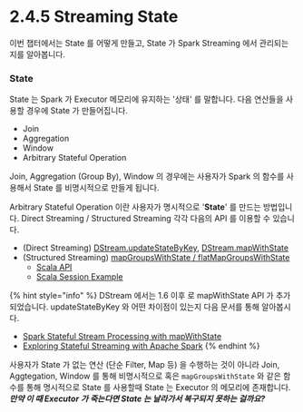 # 2.4.5 Streaming State

이번 챕터에서는 State 를 어떻게 만들고, State 가 Spark Streaming 에서 관리되는지를 알아봅니다.



### State

State 는 Spark 가 Executor 메모리에 유지하는 '상태' 를 말합니다. 다음 연산들을 사용할 경우에 State 가 만들어집니다.

* Join
* Aggregation
* Window
* Arbitrary Stateful Operation

Join, Aggregation (Group By), Window 의 경우에는 사용자가 Spark 의 함수를 사용해서 State 를 비명시적으로 만들게 됩니다.

Arbitrary Stateful Operation 이란 사용자가 명시적으로 '**State**' 를 만드는 방법입니다. Direct Streaming / Structured Streaming 각각 다음의 API 를 이용할 수 있습니다.

* (Direct Streaming) [DStream.updateStateByKey](https://spark.apache.org/docs/latest/streaming-programming-guide.html#updatestatebykey-operation), [DStream.mapWithState](https://github.com/apache/spark/blob/master/examples/src/main/scala/org/apache/spark/examples/streaming/StatefulNetworkWordCount.scala#L69)
* (Structured Streaming) [mapGroupsWithState / flatMapGroupsWithState](https://spark.apache.org/docs/latest/structured-streaming-programming-guide.html#arbitrary-stateful-operations)
  * [Scala API](https://spark.apache.org/docs/latest/api/scala/org/apache/spark/sql/streaming/GroupState.html)
  * [Scala Session Example](https://github.com/apache/spark/blob/v3.2.0/examples/src/main/scala/org/apache/spark/examples/sql/streaming/StructuredSessionization.scala)



{% hint style="info" %}
DStream 에서는 1.6 이후 로 mapWithState API 가 추가되었습니다. updateStateByKey 와 어떤 차이점이 있는지 다음 문서를 통해 알아봅시다.

* [Spark Stateful Stream Processing with mapWithState](https://www.linkedin.com/pulse/spark-stateful-stream-processing-mapwithstate-ajay-mall)
* [Exploring Stateful Streaming with Apache Spark](https://blog.yuvalitzchakov.com/exploring-stateful-streaming-with-apache-spark/)
{% endhint %}



사용자가 State 가 없는 연산 (단순 Filter, Map 등) 을 수행하는 것이 아니라 Join, Aggtegation, Window 를 통해 비명시적으로 혹은 `mapGroupsWithState` 와 같은 함수를 통해 명시적으로 State 를 사용할때 State 는 Executor 의 메모리에 존재합니다. _**만약 이 때 Executor 가 죽는다면 State 는 날라가서 복구되지 못하는 걸까요?**_

